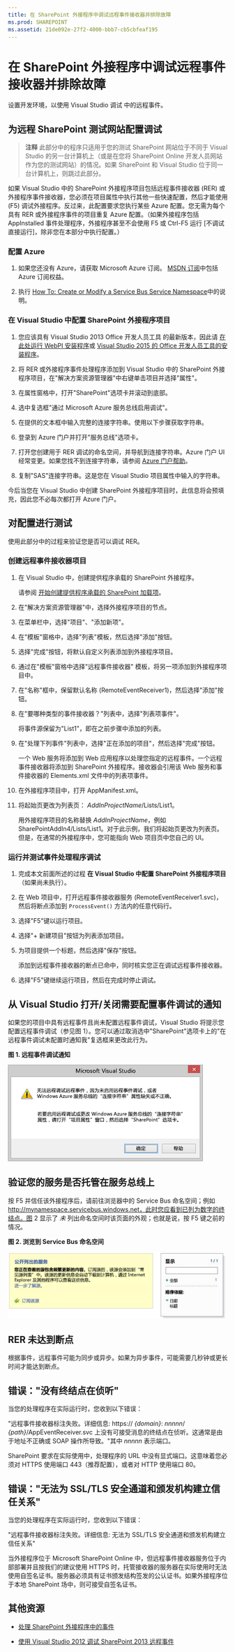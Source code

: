 ```yaml
---
title: 在 SharePoint 外接程序中调试远程事件接收器并排除故障
ms.prod: SHAREPOINT
ms.assetid: 21de092e-27f2-4000-bbb7-cb5cbfeaf195
---
```



# 在 SharePoint 外接程序中调试远程事件接收器并排除故障
设置开发环境，以使用 Visual Studio 调试 中的远程事件。
## 为远程 SharePoint 测试网站配置调试


> **注释**
> 此部分中的程序只适用于您的测试 SharePoint 网站位于不同于 Visual Studio 的另一台计算机上（或是在您将 SharePoint Online 开发人员网站作为您的测试网站）的情况。如果 SharePoint 和 Visual Studio 位于同一台计算机上，则跳过此部分。 




如果 Visual Studio 中的 SharePoint 外接程序项目包括远程事件接收器 (RER) 或外接程序事件接收器，您必须在项目属性中执行其他一些快速配置，然后才能使用 (F5) 调试外接程序。反过来，此配置要求您执行某些 Azure 配置。您无需为每个具有 RER 或外接程序事件的项目重复 Azure 配置。（如果外接程序包括 AppInstalled 事件处理程序，外接程序甚至不会使用 F5 或 Ctrl-F5 运行 [不调试直接运行]，除非您在本部分中执行配置。）




### 配置 Azure


1. 如果您还没有 Azure，请获取 Microsoft Azure 订阅。 [MSDN 订阅](http://azure.microsoft.com/zh-cn/pricing/member-offers/msdn-benefits/)中包括 Azure 订阅权益。


2. 执行 [How To: Create or Modify a Service Bus Service Namespace](http://msdn.microsoft.com/library/fa561f70-007c-45aa-b34d-56317dbbfc87.aspx)中的说明。



### 在 Visual Studio 中配置 SharePoint 外接程序项目


1. 您应该具有 Visual Studio 2013 Office 开发人员工具 的最新版本，因此请 [在此处运行 WebPI 安装程序](http://aka.ms/OfficeDevToolsForVS2013)或  [Visual Studio 2015 的 Office 开发人员工具的安装程序](http://aka.ms/OfficeDevToolsForVS2015)。


2. 将 RER 或外接程序事件处理程序添加到 Visual Studio 中的 SharePoint 外接程序项目，在"解决方案资源管理器"中右键单击项目并选择"属性"。


3. 在属性窗格中，打开"SharePoint"选项卡并滚动到底部。


4. 选中复选框"通过 Microsoft Azure 服务总线启用调试"。


5. 在提供的文本框中输入完整的连接字符串。使用以下步骤获取字符串。

1. 登录到 Azure 门户并打开"服务总线"选项卡。


2. 打开您创建用于 RER 调试的命名空间，并导航到连接字符串。Azure 门户 UI 经常变更。如果您找不到连接字符串，请参阅  [Azure 门户帮助](https://msdn.microsoft.com/zh-cn/library/azure/dn578292.aspx)。


3. 复制"SAS"连接字符串。这是您在 Visual Studio 项目属性中输入的字符串。


今后当您在 Visual Studio 中创建 SharePoint 外接程序项目时，此信息将会预填充，因此您不必每次都打开 Azure 门户。
## 对配置进行测试
<a name="CreateRER"> </a>

使用此部分中的过程来验证您是否可以调试 RER。




### 创建远程事件接收器项目


1. 在 Visual Studio 中，创建提供程序承载的 SharePoint 外接程序。

    请参阅  [开始创建提供程序承载的 SharePoint 加载项](get-started-creating-provider-hosted-sharepoint-add-ins.md)。


2. 在"解决方案资源管理器"中，选择外接程序项目的节点。


3. 在菜单栏中，选择"项目"、"添加新项"。


4. 在"模板"窗格中，选择"列表"模板，然后选择"添加"按钮。


5. 选择"完成"按钮，将默认自定义列表添加到外接程序项目。


6. 通过在"模板"窗格中选择"远程事件接收器" 模板，将另一项添加到外接程序项目中。


7. 在"名称"框中，保留默认名称 (RemoteEventReceiver1)，然后选择"添加"按钮。


8. 在"要哪种类型的事件接收器？"列表中，选择"列表项事件"。

    将事件源保留为"List1"，即在之前步骤中添加的列表。


9. 在"处理下列事件"列表中，选择"正在添加的项目"，然后选择"完成"按钮。

    一个 Web 服务将添加到 Web 应用程序以处理您指定的远程事件。一个远程事件接收器将添加到 SharePoint 外接程序。接收器会引用该 Web 服务和事件接收器的 Elements.xml 文件中的列表项事件。


10. 在外接程序项目中，打开 AppManifest.xml。


11. 将起始页更改为列表页： _AddInProjectName_/Lists/List1。

    用外接程序项目的名称替换  _AddInProjectName_，例如 SharePointAddIn4/Lists/List1。对于此示例，我们将起始页更改为列表页。但是，在通常的外接程序中，您可能指向 Web 项目页中您自己的 UI。



### 运行并测试事件处理程序调试


1. 完成本文前面所述的过程 **在 Visual Studio 中配置 SharePoint 外接程序项目** （如果尚未执行）。


2. 在 Web 项目中，打开远程事件接收器服务 (RemoteEventReceiver1.svc)，然后将断点添加到  `ProcessEvent()` 方法内的任意代码行。


3. 选择"F5"键以运行项目。


4. 选择"+ 新建项目"按钮为列表添加项目。


5. 为项目提供一个标题，然后选择"保存"按钮。

    添加到远程事件接收器的断点已命中，同时核实您正在调试远程事件接收器。


6. 选择"F5"键继续运行项目，然后在完成时停止调试。



## 从 Visual Studio 打开/关闭需要配置事件调试的通知
<a name="RER_TurnOnOffNotificationsinRER"> </a>

如果您的项目中具有远程事件且尚未配置远程事件调试，Visual Studio 将提示您配置远程事件调试（参见图 1）。您可以通过取消选中"SharePoint"选项卡上的"在远程事件调试未配置时通知我"复选框来更改此行为。




**图 1. 远程事件调试通知**








![远程事件接收器中的通知](images/SP15Con_Remote_Event_Receivers_FAQ_fig3.png)












## 验证您的服务是否托管在服务总线上
<a name="RER_HowDoIKnowWheteherMyServiceisHostedintheServiceBus"> </a>

按 F5 并信任该外接程序后，请前往浏览器中的 Service Bus 命名空间；例如 http://mynamespace.servicebus.windows.net，此时您应看到已列为数字的终结点。图 2 显示了 *未*  列出命名空间时该页面的外观；也就是说，按 F5 键之前的情况。




**图 2. 浏览到 Service Bus 命名空间**








![浏览到服务总线命名空间](images/SP15Con_Remote_Event_Receivers_FAQ_fig4.PNG)












## RER 未达到断点
<a name="RER_DoesNotHitTheBreakPoint"> </a>

根据事件，远程事件可能为同步或异步。如果为异步事件，可能需要几秒钟或更长时间才能达到断点。




## 错误："没有终结点在侦听"
<a name="RER_DoesNotHitTheBreakPoint"> </a>

当您的处理程序在实际运行时，您收到以下错误：



"远程事件接收器标注失败。详细信息: https:// _{domain}_: _nnnnn_/ _{path}_/AppEventReceiver.svc 上没有可接受消息的终结点在侦听。这通常是由于地址不正确或 SOAP 操作所导致。"其中  _nnnnn_ 表示端口。



SharePoint 要求在实际使用中，处理程序的 URL 中没有显式端口。这意味着您必须对 HTTPS 使用端口 443（推荐配置），或者对 HTTP 使用端口 80。




## 错误："无法为 SSL/TLS 安全通道和颁发机构建立信任关系"
<a name="RER_DoesNotHitTheBreakPoint"> </a>

当您的处理程序在实际运行时，您收到以下错误：



"远程事件接收器标注失败。详细信息: 无法为 SSL/TLS 安全通道和颁发机构建立信任关系"



当外接程序位于 Microsoft SharePoint Online 中，但远程事件接收器服务位于内部部署并且按我们的建议使用 HTTPS 时，托管接收器的服务器在实际使用时无法使用自签名证书。服务器必须具有证书颁发结构签发的公认证书。如果外接程序位于本地 SharePoint 场中，则可接受自签名证书。




## 其他资源
<a name="Additional"> </a>


-  [处理 SharePoint 外接程序中的事件](handle-events-in-sharepoint-add-ins.md)


-  [使用 Visual Studio 2012 调试 SharePoint 2013 远程事件](http://blogs.msdn.com/b/officeapps/archive/2013/03/21/update-to-debugging-sharepoint-2013-remote-events-using-visual-studio-2012.aspx)



